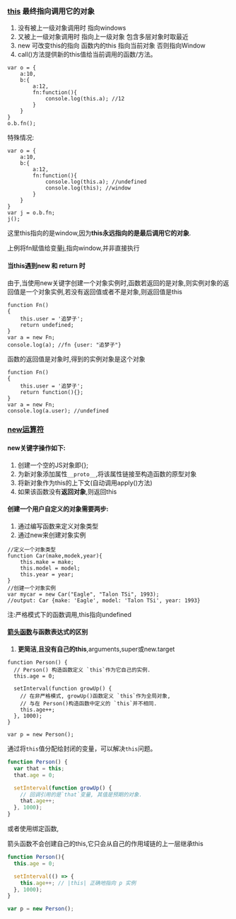 ### [this](https://www.cnblogs.com/pssp/p/5216085.html) 最终指向调用它的对象

1. 没有被上一级对象调用时 指向windows
2. 又被上一级对象调用时 指向上一级对象 包含多层对象时取最近
3. new 可改变this的指向 函数内的this 指向当前对象 否则指向Window
4. call()方法提供新的this值给当前调用的函数/方法。

```
var o = {
    a:10,
    b:{
        a:12,
        fn:function(){
            console.log(this.a); //12
        }
    }
}
o.b.fn();
```

特殊情况:

```
var o = {
    a:10,
    b:{
        a:12,
        fn:function(){
            console.log(this.a); //undefined
            console.log(this); //window
        }
    }
}
var j = o.b.fn;
j();
```

这里this指向的是window,因为**this永远指向的是最后调用它的对象**.

上例将fn赋值给变量j,指向window,并非直接执行

#### 当this遇到new 和 return 时

由于,当使用new关键字创建一个对象实例时,函数若返回的是对象,则实例对象的返回值是一个对象实例,若没有返回值或者不是对象,则返回值是this

```
function Fn()  
{  
    this.user = '追梦子';  
    return undefined;
}
var a = new Fn;  
console.log(a); //fn {user: "追梦子"}
```

函数的返回值是对象时,得到的实例对象是这个对象

```
function Fn()  
{  
    this.user = '追梦子';  
    return function(){};
}
var a = new Fn;  
console.log(a.user); //undefined
```



### [new运算符](https://developer.mozilla.org/zh-CN/docs/Web/JavaScript/Reference/Operators/new)

#### new关键字操作如下:

1. 创建一个空的JS对象即{};
2. 为新对象添加属性`__proto__`,将该属性链接至构造函数的原型对象
3. 将新对象作为this的上下文(自动调用apply()方法)
4. 如果该函数没有**返回对象**,则返回this

#### 创建一个用户自定义的对象需要两步:

1. 通过编写函数来定义对象类型
2. 通过new来创建对象实例

```
//定义一个对象类型
function Car(make,modek,year){
	this.make = make;
	this.model = model;
	this.year = year;
}
//创建一个对象实例
var mycar = new Car("Eagle", "Talon TSi", 1993);
//output: Car {make: 'Eagle', model: 'Talon TSi', year: 1993}
```



注:严格模式下的函数调用,this指向undefined



#### [箭头函数](https://developer.mozilla.org/zh-CN/docs/Web/JavaScript/Reference/Functions/Arrow_functions)与函数表达式的区别

1. **更简洁**,**且没有自己的this**,arguments,super或new.target

```
function Person() {
  // Person() 构造函数定义 `this`作为它自己的实例.
  this.age = 0;

  setInterval(function growUp() {
    // 在非严格模式, growUp()函数定义 `this`作为全局对象,
    // 与在 Person()构造函数中定义的 `this`并不相同.
    this.age++;
  }, 1000);
}

var p = new Person();
```

通过将`this`值分配给封闭的变量，可以解决`this`问题。

```js
function Person() {
  var that = this;
  that.age = 0;

  setInterval(function growUp() {
    // 回调引用的是`that`变量, 其值是预期的对象.
    that.age++;
  }, 1000);
}
```

或者使用绑定函数,

箭头函数不会创建自己的this,它只会从自己的作用域链的上一层继承this

```js
function Person(){
  this.age = 0;

  setInterval(() => {
    this.age++; // |this| 正确地指向 p 实例
  }, 1000);
}

var p = new Person();
```

